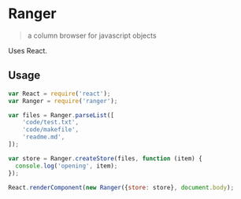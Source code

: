 # Ranger

> a column browser for javascript objects

Uses React.

## Usage

```javascript
var React = require('react');
var Ranger = require('ranger');

var files = Ranger.parseList([
    'code/test.txt',
    'code/makefile',
    'readme.md',
]);

var store = Ranger.createStore(files, function (item) {
  console.log('opening', item);
});

React.renderComponent(new Ranger({store: store}, document.body);
```
